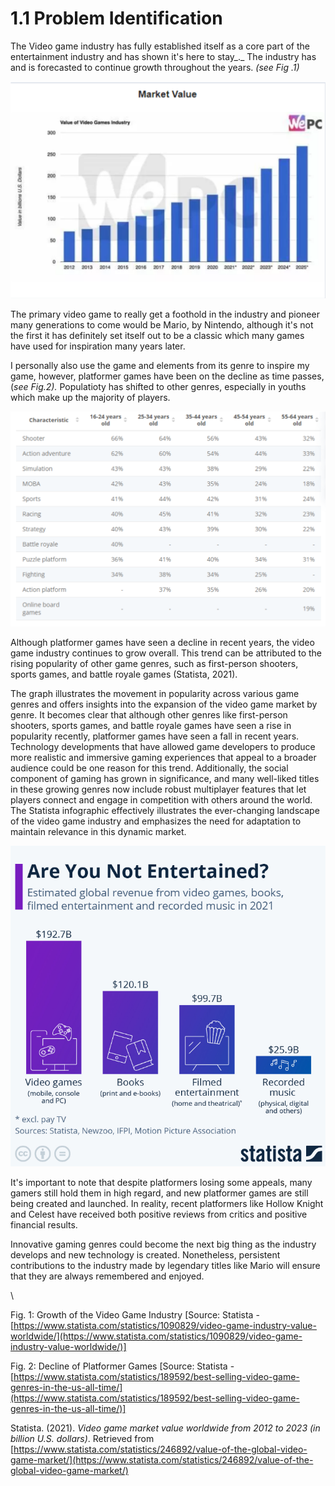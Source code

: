 # 1.1 Problem Identification

The Video game industry has fully established itself as a core part of the entertainment industry and has shown it's here to stay_._ The industry has and is forecasted to continue growth throughout the years. _(see Fig .1)_

![](<../.gitbook/assets/image (2) (1).png>)

The primary video game to really get a foothold in the industry and pioneer many generations to come would be Mario, by Nintendo, although it's not the first it has definitely set itself out to be a classic which many games have used for inspiration many years later.&#x20;

I personally also use the game and elements from its genre to inspire my game, however, platformer games have been on the decline as time passes, (_see Fig.2)._ Populatioty has shifted to other genres, especially in youths which make up the majority of players.

![](<../.gitbook/assets/image (6).png>)

Although platformer games have seen a decline in recent years, the video game industry continues to grow overall. This trend can be attributed to the rising popularity of other game genres, such as first-person shooters, sports games, and battle royale games (Statista, 2021).

The graph illustrates the movement in popularity across various game genres and offers insights into the expansion of the video game market by genre. It becomes clear that although other genres like first-person shooters, sports games, and battle royale games have seen a rise in popularity recently, platformer games have seen a fall in recent years. Technology developments that have allowed game developers to produce more realistic and immersive gaming experiences that appeal to a broader audience could be one reason for this trend. Additionally, the social component of gaming has grown in significance, and many well-liked titles in these growing genres now include robust multiplayer features that let players connect and engage in competition with others around the world. The Statista infographic effectively illustrates the ever-changing landscape of the video game industry and emphasizes the need for adaptation to maintain relevance in this dynamic market.

![](<../.gitbook/assets/image (3) (1) (1).png>)

It's important to note that despite platformers losing some appeals, many gamers still hold them in high regard, and new platformer games are still being created and launched. In reality, recent platformers like Hollow Knight and Celest have received both positive reviews from critics and positive financial results.

Innovative gaming genres could become the next big thing as the industry develops and new technology is created. Nonetheless, persistent contributions to the industry made by legendary titles like Mario will ensure that they are always remembered and enjoyed.

\




Fig. 1: Growth of the Video Game Industry \[Source: Statista - [https://www.statista.com/statistics/1090829/video-game-industry-value-worldwide/](https://www.statista.com/statistics/1090829/video-game-industry-value-worldwide/)]

Fig. 2: Decline of Platformer Games \[Source: Statista - [https://www.statista.com/statistics/189592/best-selling-video-game-genres-in-the-us-all-time/](https://www.statista.com/statistics/189592/best-selling-video-game-genres-in-the-us-all-time/)]

Statista. (2021). _Video game market value worldwide from 2012 to 2023 (in billion U.S. dollars)_. Retrieved from [https://www.statista.com/statistics/246892/value-of-the-global-video-game-market/](https://www.statista.com/statistics/246892/value-of-the-global-video-game-market/)
